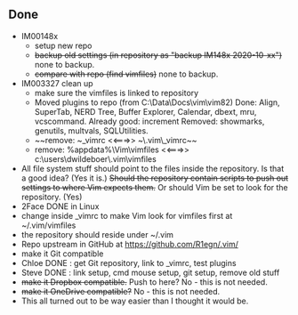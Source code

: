 ## Done
- IM00148x
	- setup new repo
	- ~~backup old settings (in repository as "backup IM148x 2020-10-xx")~~ 
	  none to backup.
	- ~~compare with repo (find vimfiles)~~ none to backup.
- IM003327 clean up
	- make sure the vimfiles is linked to repository
	- Moved plugins to repo (from C:\Data\Docs\vim\vim82)
		Done: Align, SuperTab, NERD Tree, Buffer Explorer, Calendar, 
		dbext, mru, vcscommand.
		Already good: increment
		Removed: showmarks, genutils, multvals, SQLUtilities.
	- ~~remove: ~\_vimrc <<===>> ~\\.vim\\\_vimrc~~
	- remove: %appdata%\Vim\vimfiles <<===>> 
	  c:\users\dwildeboer\\.vim\vimfiles
- All file system stuff should point to the files inside the repository. Is 
  that a good idea? (Yes it is.) ~~Should the repository contain scripts to 
  push out settings to where Vim expects them.~~ Or should Vim be set to look 
  for the repository. (Yes)
- 2Face DONE in Linux
- change inside \_vimrc to make Vim look for vimfiles first at ~/.vim/vimfiles
- the repository should reside under ~/.vim
- Repo upstream in GitHub at https://github.com/R1egn/.vim/
- make it Git compatible
- Chloe DONE : get Git repository, link to \_vimrc, test plugins
- Steve DONE : link setup, cmd mouse setup, git setup, remove old stuff
- ~~make it Dropbox compatible.~~ Push to here? No - this is not needed.
- ~~make it OneDrive compatible?~~ No - this is not needed.
- This all turned out to be way easier than I thought it would be.

